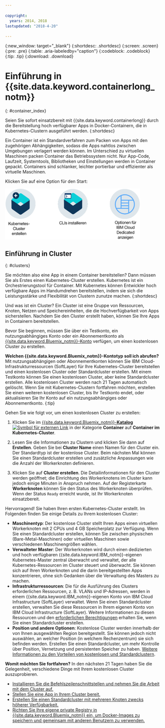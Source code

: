 ```yaml
---

copyright:
  years: 2014, 2018
lastupdated: "2018-4-20"

---
```


{:new_window: target="_blank"}
{:shortdesc: .shortdesc}
{:screen: .screen}
{:pre: .pre}
{:table: .aria-labeledby="caption"}
{:codeblock: .codeblock}
{:tip: .tip}
{:download: .download}


# Einführung in {{site.data.keyword.containerlong_notm}}
{: #container_index}

Seien Sie sofort einsatzbereit mit {{site.data.keyword.containerlong}} durch die Bereitstellung hoch verfügbarer Apps in Docker-Containern, die in Kubernetes-Clustern ausgeführt werden.
{:shortdesc}

Ein Container ist ein Standardverfahren zum Packen von Apps mit den zugehörigen Abhängigkeiten, sodass die Apps nahtlos zwischen Umgebungen verlagert werden können. Im Unterschied zu virtuellen Maschinen packen Container das Betriebssystem nicht. Nur App-Code, Laufzeit, Systemtools, Bibliotheken und Einstellungen werden in Container gepackt. Containers sind schlanker, leichter portierbar und effizienter als virtuelle Maschinen.


Klicken Sie auf eine Option für den Start:

<img usemap="#home_map" border="0" class="image" id="image_ztx_crb_f1b" src="images/cs_public_dedicated_options.png" width="440" alt="Klicken Sie auf ein Symbol, um schnell Ihre ersten Schritte mit {{site.data.keyword.containershort_notm}} zu machen. Klicken Sie in {{site.data.keyword.Bluemix_dedicated_notm}} auf dieses Symbol, um Ihre Optionen anzuzeigen." style="width:440px;" />
<map name="home_map" id="home_map">
<area href="#clusters" alt="Einführung zu Kubernetes-Clustern in {{site.data.keyword.Bluemix_notm}}" title="Einführung zu Kubernetes-Clustern in {{site.data.keyword.Bluemix_notm}}" shape="rect" coords="-7, -8, 108, 211" />
<area href="cs_cli_install.html" alt="Installieren Sie die CLIs." title="Installieren Sie die CLIs." shape="rect" coords="155, -1, 289, 210" />
<area href="cs_dedicated.html#dedicated_environment" alt="{{site.data.keyword.Bluemix_dedicated_notm}}-Cloudumgebung" title="{{site.data.keyword.Bluemix_notm}}-Cloudumgebung" shape="rect" coords="326, -10, 448, 218" />
</map>


## Einführung in Cluster
{: #clusters}

Sie möchten also eine App in einem Container bereitstellen? Dann müssen Sie als Erstes einen Kubernetes-Cluster erstellen. Kubernetes ist ein Orchestrierungstool für Container. Mit Kubernetes können Entwickler hoch verfügbare Apps im Handumdrehen bereitstellen, indem sie sich die Leistungsstärke und Flexibilität von Clustern zunutze machen.
{:shortdesc}

Und was ist ein Cluster? Ein Cluster ist eine Gruppe von Ressourcen, Knoten, Netzen und Speichereinheiten, die die Hochverfügbarkeit von Apps sicherstellen. Nachdem Sie den Cluster erstellt haben, können Sie Ihre Apps in Containern bereitstellen.

Bevor Sie beginnen, müssen Sie über ein Testkonto, ein nutzungsabhängiges Konto oder ein Abonnementkonto als [{{site.data.keyword.Bluemix_notm}}-Konto](https://console.bluemix.net/registration/) verfügen, um einen kostenlosen Cluster zu erstellen.

**Welchen {{site.data.keyword.Bluemix_notm}}-Kontotyp soll ich abrufen?** Mit nutzungsabhängigen oder Abonnementkonten können Sie IBM Cloud-Infrastrukturressourcen (SoftLayer) für Ihre Kubernetes-Cluster bereitstellen und einen kostenlosen Cluster oder Standardcluster erstellen. Mit einem Testkonto können Sie einen kostenlosen Cluster, aber keine Standardcluster erstellen. Alle kostenlosen Cluster werden nach 21 Tagen automatisch gelöscht. Wenn Sie mit Kubernetes-Clustern fortfahren möchten, erstellen Sie einen weiteren kostenlosen Cluster, bis Ihr Testkonto endet, oder aktualisieren Sie Ihr Konto auf ein nutzungsabhängiges oder Abonnementkonto.
{:tip}

Gehen Sie wie folgt vor, um einen kostenlosen Cluster zu erstellen:

1.  Klicken Sie im [{{site.data.keyword.Bluemix_notm}}-**Katalog** ![Symbol für externen Link](../icons/launch-glyph.svg "Symbol für externen Link")](https://console.bluemix.net/catalog/?category=containers) in der Kategorie **Container** auf **Container im Kubernetes-Cluster**.

2.  Lesen Sie die Informationen zu Clustern und klicken Sie dann auf **Erstellen**. Geben Sie bei **Cluster Name** einen Namen für den Cluster ein. Der Standardtyp ist der kostenlose Cluster. Beim nächsten Mal können Sie einen Standardcluster erstellen und zusätzliche Anpassungen wie die Anzahl der Workerknoten definieren.

3.  Klicken Sie auf **Cluster erstellen**. Die Detailinformationen für den Cluster werden geöffnet; die Einrichtung des Workerknotens im Cluster kann jedoch einige Minuten in Anspruch nehmen. Auf der Registerkarte **Workerknoten** können Sie den Status des Workerknoten überprüfen. Wenn der Status `Ready` erreicht wurde, ist Ihr Workerknoten einsatzbereit.

Hervorragend! Sie haben Ihren ersten Kubernetes-Cluster erstellt. Im Folgenden finden Sie einige Details zu Ihrem kostenlosen Cluster:

*   **Maschinentyp**: Der kostenlose Cluster stellt Ihren Apps einen virtuellen Workerknoten mit 2 CPUs und 4 GB Speicherplatz zur Verfügung. Wenn Sie einen Standardcluster erstellen, können Sie zwischen physischen (Bare-Metal-Maschinen) oder virtuellen Maschinen sowie verschiedenen Maschinengrößen wählen.
*   **Verwalteter Master**: Der Workerknoten wird durch einen dedizierten und hoch verfügbaren {{site.data.keyword.IBM_notm}}-eigenen Kubernetes-Master zentral überwacht und verwaltet, der alle Kubernetes-Ressourcen im Cluster steuert und überwacht. Sie können sich auf Ihren Workerknoten und die darin bereitgestellten Apps konzentrieren, ohne sich Gedanken über die Verwaltung des Masters zu machen.
*   **Infrastrukturressourcen**: Die für die Ausführung des Clusters erforderlichen Ressourcen, z. B. VLANs und IP-Adressen, werden in einem {{site.data.keyword.IBM_notm}}-eigenen Konto von IBM Cloud Infrastructure (SoftLayer) verwaltet. Wenn Sie einen Standardcluster erstellen, verwalten Sie diese Ressourcen in Ihrem eigenen Konto von IBM Cloud Infrastructure (SoftLayer). Weitere Informationen zu diesen Ressourcen und den [erforderlichen Berechtigungen](cs_users.html#infra_access) erhalten Sie, wenn Sie einen Standardcluster erstellen.
*   **Position und andere Optionen**: Kostenlose Cluster werden innerhalb der von Ihnen ausgewählten Region bereitgestellt. Sie können jedoch nicht auswählen, an welcher Position (in welchem Rechenzentrum) sie sich befinden werden. Erstellen Sie einen Standardcluster, um mehr Kontrolle über Position, Vernetzung und persistenten Speicher zu haben. [Weitere Informationen zu den Vorteilen von kostenlosen und Standardclustern](cs_why.html#cluster_types).


**Womit möchten Sie fortfahren?**
In den nächsten 21 Tagen haben Sie die Gelegenheit, verschiedene Dinge mit Ihrem kostenlosen Cluster auszuprobieren. 

* [Installieren Sie die Befehlszeilenschnittstellen und nehmen Sie die Arbeit mit dem Cluster auf.](cs_cli_install.html#cs_cli_install)
* [Stellen Sie eine App in Ihrem Cluster bereit.](cs_app.html#app_cli)
* [Erstellen Sie einen Standardcluster mit mehreren Knoten zwecks höherer Verfügbarkeit.](cs_clusters.html#clusters_ui)
* [Richten Sie Ihre eigene private Registry in {{site.data.keyword.Bluemix_notm}} ein, um Docker-Images zu speichern und gemeinsam mit anderen Benutzern zu verwenden.](/docs/services/Registry/index.html)

